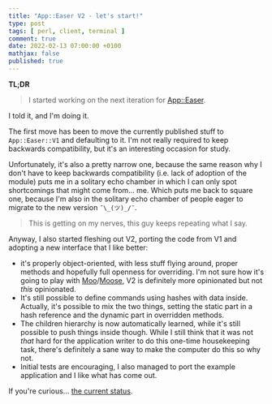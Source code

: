 ```yaml
---
title: "App::Easer V2 - let's start!"
type: post
tags: [ perl, client, terminal ]
comment: true
date: 2022-02-13 07:00:00 +0100
mathjax: false
published: true
---
```


**TL;DR**

> I started working on the next iteration for [App::Easer][].

I told it, and I'm doing it.

The first move has been to move the currently published stuff to
`App::Easer::V1` and defaulting to it. I'm not really required to keep
backwards compatibility, but it's an interesting occasion for study.

Unfortunately, it's also a pretty narrow one, because the same reason
why I don't have to keep backwards compatibility (i.e. lack of adoption
of the module) puts me in a solitary echo chamber in which I can only
spot shortcomings that might come from... me. Which puts me back to
square one, because I'm also in the solitary echo chamber of people
eager to migrate to the new version `¯\_(ツ)_/¯`.

> This is getting on my nerves, this guy keeps repeating what I say.

Anyway, I also started fleshing out V2, porting the code from V1 and
adopting a new interface that I like better:

- it's properly object-oriented, with less stuff flying around, proper
  methods and hopefully full openness for overriding. I'm not sure how
  it's going to play with [Moo][]/[Moose][], V2 is definitely more
  opinionated but not *this* opinionated.
- It's still possible to define commands using hashes with data inside.
  Actually, it's possible to mix the two things, setting the static part
  in a hash reference and the dynamic part in overridden methods.
- The children hierarchy is now automatically learned, while it's still
  possible to push things inside though. While I still think that it was
  not *that* hard for the application writer to do this one-time
  housekeeping task, there's definitely a sane way to make the computer
  do this so why not.
- Initial tests are encouraging, I also managed to port the example
  application and I like what has come out.

If you're curious... [the current status][].

[Perl]: https://www.perl.org/
[App::Easer]: https://metacpan.org/pod/App::Easer
[Moose]: https://metacpan.org/pod/Moose
[Moo]: https://metacpan.org/pod/Moo
[the current status]: https://github.com/polettix/App-Easer/blob/725edd8ec95e393304fb37881a4904fa743cebea/lib/App/Easer/V2.pm
